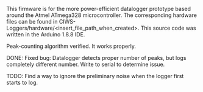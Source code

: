 This firmware is for the more power-efficient datalogger prototype based around the Atmel ATmega328 microcontroller. The corresponding hardware files can be found in CIWS-Loggers/hardware/<insert_file_path_when_created>. This source code was written in the Arduino 1.8.8 IDE.

Peak-counting algorithm verified. It works properly.

DONE: Fixed bug: Datalogger detects proper number of peaks, but logs completely different number. Write to serial to determine issue.

TODO: Find a way to ignore the preliminary noise when the logger first starts to log.
